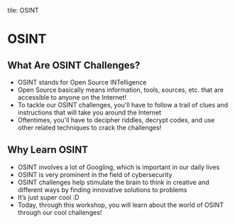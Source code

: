 tile: OSINT

# OSINT 

## What Are OSINT Challenges? 

- OSINT stands for Open Source INTelligence
- Open Source basically means information, tools, sources, etc. that are accessible to anyone on the Internet!
- To tackle our OSINT challenges, you'll have to follow a trail of clues and instructions that will take you around the Internet
- Oftentimes, you'll have to decipher riddles, decrypt codes, and use other related techniques to crack the challenges!

## Why Learn OSINT

- OSINT involves a lot of Googling, which is important in our daily lives
- OSINT is very prominent in the field of cybersecurity 
- OSINT challenges help stimulate the brain to think in creative and different ways by finding innovative solutions to problems
- It’s just super cool :D
- Today, through this workshop, you will learn about the world of OSINT through our cool challenges!
